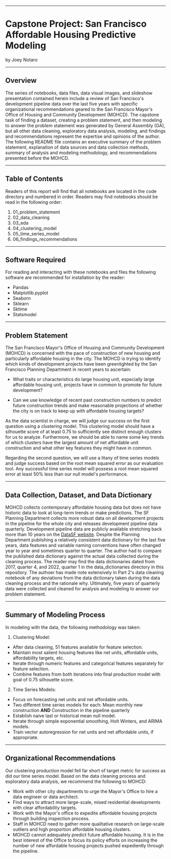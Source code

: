 
---

# Capstone Project: San Francisco Affordable Housing Predictive Modeling

by Joey Notaro

---

## Overview

The series of notebooks, data files, data visual images, and slideshow presentation contained herein include a review of San Francisco's development pipeline data over the last five years with specific organizational recommendations geared to the San Francisco Mayor's Office of Housing and Community Development (MOHCD). The capstone task of finding a dataset, creating a problem statement, and then modeling to answer the problem statement was generated by General Assembly (GA), but all other data cleaning, exploratory data analysis, modeling, and findings and recommendations represent the expertise and opinions of the author. The following README file contains an executive summary of the problem statement, explanation of data sources and data collection methods, summary of analysis and modeling methodology, and recommendations presented before the MOHCD.

---

## Table of Contents

Readers of this report will find that all notebooks are located in the code directory and numbered in order. Readers may find notebooks should be read in the following order:

1. 01_problem_statement
2. 02_data_cleaning
3. 03_eda
4. 04_clustering_model
5. 05_time_series_model
6. 06_findings_recommendations

---

## Software Required

For reading and interacting with these notebooks and files the following software are recommended for installation by the reader:

* Pandas
* Matplotlib.pyplot
* Seaborn
* Sklearn
* Sktime
* Statsmodel

---

## Problem Statement

The San Francisco Mayor's Office of Housing and Community Development (MOHCD) is concerned with the pace of construction of new housing and particularly affordable housing in the city. The MOHCD is trying to identify which kinds of development projects have been greenlighted by the San Francisco Planning Department in recent years to ascertain:

* What traits or characteristics do large housing unit, especially large affordable housing unit, projects have in common to promote for future development?

* Can we use knowledge of recent past construction numbers to predict future construction trends and make reasonable projections of whether the city is on track to keep up with affordable housing targets?

As the data scientist in charge, we will judge our success on the first question using a clustering model. This clustering model should have a silhouette score of at least 0.75 to sufficiently see distinct enough clusters for us to analyze. Furthermore, we should be able to name some key trends of which clusters have the largest amount of net affordable unit construction and what other key features they might have in common.

Regarding the second question, we will use a litany of time series models and judge success based on the root mean squared error as our evaluation tool. Any successful time series model will possess a root mean squared error at least 50% less than our null model's performance.

---

## Data Collection, Dataset, and Data Dictionary

MOHCD collects contemporary affordable housing data but does not have historic data to look at long-term trends or make predictions. The SF Planning Department collects more robust data on all development projects in the pipeline for the whole city and releases development pipeline data quarterly. Development pipeline data are publicly available stretching back more than 10 years on the [DataSF website](https://datasf.org/opendata/). Despite the Planning Department publishing a relatively consistent data dictionary for the last five years, data features and variable naming conventions have often changed year to year and sometimes quarter to quarter. The author had to compare the published data dictionary against the actual data collected during the cleaning process. The reader may find the data dictionaries dated from 2017, quarter 4, and 2022, quarter 1 in the data_dictionaries directory in this repository. The authoer has made note extensively in Part 2's data cleaning notebook of any deviations from the data dictionary taken during the data cleaning process and the rationale why. Ultimately, five years of quarterly data were collected and cleaned for analysis and modeling to answer our problem statement.

---

## Summary of Modeling Process

In modeling with the data, the following methodology was taken:

1. Clustering Model:

* After data cleaning, 51 features available for feature selection.
* Maintain most salient housing features like net units, affordable units, affordability targets, etc.
* Iterate through numeric features and categorical features separately for feature selection.
* Combine features from both iterations into final production model with goal of 0.75 silhouette score.

2. Time Series Models:

* Focus on forecasting net units and net affordable units.
* Two different time series models for each: Mean monthly new construction **AND** Construction in the pipeline quarterly
* Establish naive last or historical mean null model.
* Iterate through simple exponential smoothing, Holt Winters, and ARIMA models.
* Train vector autoregression for net units and net affordable units, if appropriate.

---

## Organizational Recommendations

Our clustering production model fell far short of target metric for success as did our time series model. Based on the data cleaning process and exploratory data analysis, we recommend the following to MOHCD:

* Work with other city departments to urge the Mayor's Office to hire a data engineer or data architect.
* Find ways to attract more large-scale, mixed residential developments with clear affordability targets.
* Work with the Mayor's office to expedite affordable housing projects through building inspection process.
* Staff in MOHCD need to gather more qualitative research on large-scale outliers and high proportion affordable housing clusters.
* MOHCD cannot adequately predict future affordable housing. It is in the best interest of the Office to focus its policy efforts on increasing the number of new affordable housing projects pushed expediently through the pipeline.